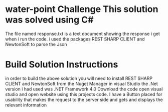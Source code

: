 # water-point Challenge This solution was solved using C# 
The file named response.txt is a text document showing the response i get when i run the code.
i used the packages REST SHARP CLIENT and NewtonSoft to parse the Json 



# Build Solution Instructions 
in order to build the above solution you will need to install REST SHARP CLIENT and NewtonSoft from the Nuget Manager in visual Studio the .Net version i had used was .NET Framework 4.0
 Download the code open visual studio and open website using this projects code. 
 I have a Button placed for usability that makes the request to the server side and gets and displays the relevant information 
